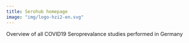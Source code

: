 ```yaml
---
title: Serohub homepage
image: "img/logo-hzi2-en.svg"
---
```


Overview of all COVID19 Seroprevalance studies performed in Germany